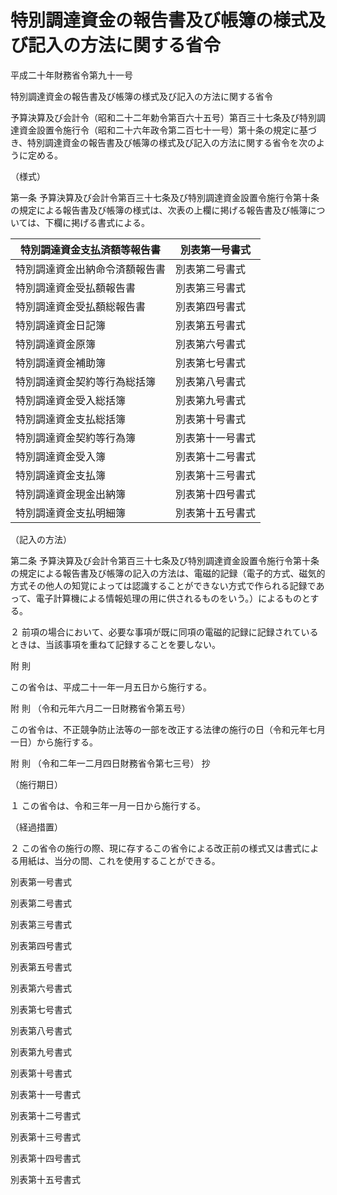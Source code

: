 # 特別調達資金の報告書及び帳簿の様式及び記入の方法に関する省令

平成二十年財務省令第九十一号

特別調達資金の報告書及び帳簿の様式及び記入の方法に関する省令

予算決算及び会計令（昭和二十二年勅令第百六十五号）第百三十七条及び特別調達資金設置令施行令（昭和二十六年政令第二百七十一号）第十条の規定に基づき、特別調達資金の報告書及び帳簿の様式及び記入の方法に関する省令を次のように定める。

（様式）

第一条 予算決算及び会計令第百三十七条及び特別調達資金設置令施行令第十条の規定による報告書及び帳簿の様式は、次表の上欄に掲げる報告書及び帳簿については、下欄に掲げる書式による。

特別調達資金支払済額等報告書 | 別表第一号書式  
---|---  
特別調達資金出納命令済額報告書 | 別表第二号書式  
特別調達資金受払額報告書 | 別表第三号書式  
特別調達資金受払額総報告書 | 別表第四号書式  
特別調達資金日記簿 | 別表第五号書式  
特別調達資金原簿 | 別表第六号書式  
特別調達資金補助簿 | 別表第七号書式  
特別調達資金契約等行為総括簿 | 別表第八号書式  
特別調達資金受入総括簿 | 別表第九号書式  
特別調達資金支払総括簿 | 別表第十号書式  
特別調達資金契約等行為簿 | 別表第十一号書式  
特別調達資金受入簿 | 別表第十二号書式  
特別調達資金支払簿 | 別表第十三号書式  
特別調達資金現金出納簿 | 別表第十四号書式  
特別調達資金支払明細簿 | 別表第十五号書式  
  
（記入の方法）

第二条 予算決算及び会計令第百三十七条及び特別調達資金設置令施行令第十条の規定による報告書及び帳簿の記入の方法は、電磁的記録（電子的方式、磁気的方式その他人の知覚によっては認識することができない方式で作られる記録であって、電子計算機による情報処理の用に供されるものをいう。）によるものとする。

２ 前項の場合において、必要な事項が既に同項の電磁的記録に記録されているときは、当該事項を重ねて記録することを要しない。

附 則

この省令は、平成二十一年一月五日から施行する。

附 則 （令和元年六月二一日財務省令第五号）

この省令は、不正競争防止法等の一部を改正する法律の施行の日（令和元年七月一日）から施行する。

附 則 （令和二年一二月四日財務省令第七三号） 抄

（施行期日）

１ この省令は、令和三年一月一日から施行する。

（経過措置）

２ この省令の施行の際、現に存するこの省令による改正前の様式又は書式による用紙は、当分の間、これを使用することができる。

別表第一号書式

[](/./pict/H20F14001000091_2103251503_001.pdf)

別表第二号書式

[](/./pict/H20F14001000091_2103251503_002.pdf)

別表第三号書式

[](/./pict/H20F14001000091_2103251503_003.pdf)

別表第四号書式

[](/./pict/H20F14001000091_2103251503_004.pdf)

別表第五号書式

[](/./pict/H20F14001000091_2103251503_005.pdf)

別表第六号書式

[](/./pict/H20F14001000091_2103251503_006.pdf)

別表第七号書式

[](/./pict/H20F14001000091_2103251503_007.pdf)

別表第八号書式

[](/./pict/H20F14001000091_2103251503_008.pdf)

別表第九号書式

[](/./pict/H20F14001000091_2103251503_009.pdf)

別表第十号書式

[](/./pict/H20F14001000091_2103251503_010.pdf)

別表第十一号書式

[](/./pict/H20F14001000091_2103251503_011.pdf)

別表第十二号書式

[](/./pict/H20F14001000091_2103251503_012.pdf)

別表第十三号書式

[](/./pict/H20F14001000091_2103251503_013.pdf)

別表第十四号書式

[](/./pict/H20F14001000091_2103251503_014.pdf)

別表第十五号書式

[](/./pict/H20F14001000091_2103251503_015.pdf)
